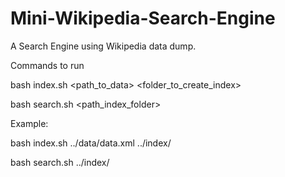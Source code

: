 # Mini-Wikipedia-Search-Engine
A Search Engine using Wikipedia data dump.

Commands to run

bash index.sh <path_to_data> <folder_to_create_index>

bash search.sh <path_index_folder>


Example:

bash index.sh ../data/data.xml ../index/

bash search.sh ../index/
